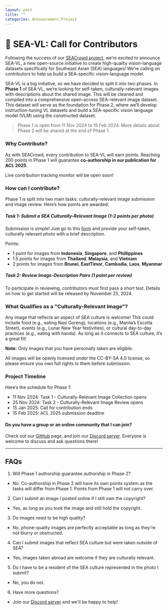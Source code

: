 ```yaml
---
layout: post
title: ""
categories: Announcement,Project
---
```


# 🚨 SEA-VL: Call for Contributors

Following the success of our [SEACrowd project](https://seacrowd.github.io/seacrowd-emnlp-2024/), we’re excited to announce SEA-VL, a new open-source initiative to create high-quality vision-language datasets specifically for Southeast Asian (SEA) languages! We’re calling on contributors to help us build a SEA-specific vision-language model.

SEA-VL is a big initiative, so we have decided to split it into two phases. In **Phase 1** of SEA-VL, we’re looking for self-taken, culturally-relevant images with descriptions about the shared image. This will be cleaned and compiled into a comprehensive open-access SEA-relevant image dataset. This dataset will serve as the foundation for Phase 2, where we’ll develop instruction-tuning VL datasets and build a SEA-specific vision language model (VLM) using the constructed dataset.

> Phase 1 is open from 11 Nov 2024 to 15 Feb 2024. More details about Phase 2 will be shared at the end of Phase 1.

<!-- ADD A SHORT BANNER HERE, SOMETHING THE SIZE OF A TWITTER BANNER WITH THE PROJECT NAME -->

### Why Contribute?

As with SEACrowd, every contribution to SEA-VL will earn points. Reaching 200 points in Phase 1 will guarantee **co-authorship in our publication for ACL 2025**.

Live contribution tracking monitor will be open soon!

### How can I contribute?

Phase 1 is split into two main tasks: culturally-relevant image submission and image review. Here’s how points are awarded:

##### Task 1: Submit a SEA Culturally-Relevant Image (1-2 points per photo)

Submission is simple! Just go to this [form](https://docs.google.com/forms/d/e/1FAIpQLScHKqaNlh-SvTD75AtWKkNhFvPNXXDy1eFyrqy3XGXq7M15Vw/viewform) and provide your <underline>self-taken, culturally relevant</underline> photo with a brief description.

Points:
- 1 point for images from **Indonesia**, **Singapore**, and **Phillippines**
- 1.5 points for images from **Thailand**, **Malaysia**, and **Vietnam**
- 2 points for images from **Brunei**, **EastTimor**, **Cambodia**, **Laos**, **Myanmar**

##### Task 2: Review Image-Description Pairs (1 point per review)

To participate in reviewing, contributors must first pass a short test. Details on how to get started will be released by November 25, 2024.

### What Qualifies as a "Culturally-Relevant Image"?

Any image that reflects an aspect of SEA culture is welcome! This could include food (e.g., eating Nasi Goreng), locations (e.g., Manila’s Escolta Street), events (e.g., Lunar New Year festivities), or cultural day-to-day practices (e.g., eating with hands). As long as it connects to SEA culture, it’s a great fit!

**Note:** Only images that you have personally taken are eligible.

All images will be openly licensed under the CC-BY-SA 4.0 license, so please ensure you own full rights to them before submission.

### Project Timeline

Here’s the schedule for Phase 1:

- 11 Nov 2024: Task 1 - Culturally-Relevant Image Collection opens
- 25 Nov 2024: Task 2 - Culturally-Relevant Image Review opens
- 15 Jan 2025: Call for contribution ends
- 15 Feb 2025: ACL 2025 submission deadline

#### Do you have a group or an online community that I can join?

Check out our [GitHub](https://github.com/SEACrowd) page, and join our [Discord server](https://discord.gg/XXRHFuvkTA). Everyone is welcome to discuss and ask questions there!

---

## FAQs
1. Will Phase 1 authorship guarantee authorship in Phase 2?
- No. Co-authorship in Phase 2 will have its own points system as the tasks will differ from Phase 1. Points from Phase 1 will not carry over.
2. Can I submit an image I posted online if I still own the copyright?
- Yes, as long as you took the image and still hold the copyright.
3. Do images need to be high quality?
- No, phone-quality images are perfectly acceptable as long as they're not blurry or obstructed.
4. Can I submit images that reflect SEA culture but were taken outside of SEA?
- Yes, images taken abroad are welcome if they are culturally relevant.
5. Do I have to be a resident of the SEA culture represented in the photo I submit?
- No, you do not.
6. Have more questions?
- Join our [Discord server](https://discord.gg/XXRHFuvkTA) and we'll be happy to help!


<!-- CHANGE THIS TO THE NEW POSTER -->
<!-- <img width="500" alt="SEACrowd Poster" src="https://github.com/SEACrowd/seacrowd.github.io/blob/master/images/SEACrowd_Poster_1x.png?raw=true"> -->
